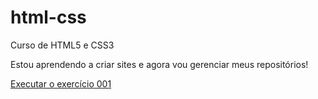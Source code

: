 # html-css
 Curso de HTML5 e CSS3

Estou aprendendo a criar sites e agora vou gerenciar meus repositórios!

<a href= "https://montesfelipe.github.io/html-css/exercicios/ex001/">Executar o exercício 001</a>